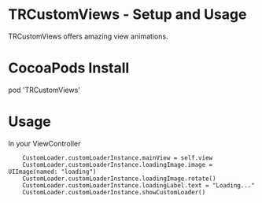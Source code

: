 # TRCustomViews - Setup and Usage
TRCustomViews offers amazing view animations.
# CocoaPods Install
pod 'TRCustomViews'

# Usage 
In your ViewController

        CustomLoader.customLoaderInstance.mainView = self.view
        CustomLoader.customLoaderInstance.loadingImage.image = UIImage(named: "loading")
        CustomLoader.customLoaderInstance.loadingImage.rotate()
        CustomLoader.customLoaderInstance.loadingLabel.text = "Loading..."
        CustomLoader.customLoaderInstance.showCustomLoader()
